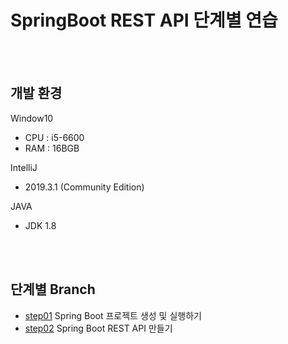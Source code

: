 # SpringBoot REST API 단계별 연습

<br><br>

## 개발 환경

Window10

- CPU : i5-6600
- RAM : 16BGB

IntelliJ

- 2019.3.1 (Community Edition)

JAVA

- JDK 1.8

<br><br>

## 단계별 Branch
- [step01](https://github.com/msnodeve/SpringBoot-REST-API/tree/master/step01-make-project) Spring Boot 프로젝트 생성 및 실행하기
- [step02](https://github.com/msnodeve/SpringBoot-REST-API/tree/master/step02-make-rest-api) Spring Boot REST API 만들기
